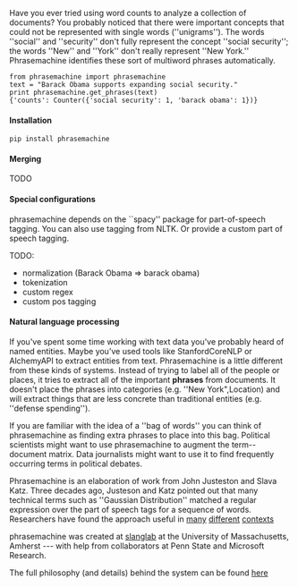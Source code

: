 Have you ever tried using word counts to analyze a collection of documents? You probably noticed that there were important concepts that could not be represented with single words (''unigrams''). The words ''social'' and ''security'' don't fully represent the concept ''social security''; the words ''New'' and ''York'' don't really represent ''New York.'' Phrasemachine identifies these sort of multiword phrases automatically.

    from phrasemachine import phrasemachine
    text = "Barack Obama supports expanding social security."
    print phrasemachine.get_phrases(text)
    {'counts': Counter({'social security': 1, 'barack obama': 1})}

#### Installation

    pip install phrasemachine

#### Merging

TODO

#### Special configurations  

phrasemachine depends on the ``spacy'' package for part-of-speech tagging. You can also use tagging from NLTK. Or provide a custom part of speech tagging.

TODO:
- normalization (Barack Obama => barack obama)
- tokenization
- custom regex
- custom pos tagging

#### Natural language processing

If you've spent some time working with text data you've probably heard of named entities. Maybe you’ve used tools like StanfordCoreNLP or AlchemyAPI to extract entities from text. Phrasemachine is a little different from these kinds of systems. Instead of trying to label all of the people or places, it tries to extract all of the important **phrases** from documents. It doesn't place the phrases into categories (e.g. ''New York",Location) and will extract things that are less concrete than traditional entities (e.g. ''defense spending'').

If you are familiar with the idea of a ''bag of words'' you can think of phrasemachine as finding extra phrases to place into this bag. Political scientists might want to use phrasemachine to augment the term--document matrix. Data journalists might want to use it to find frequently occurring terms in political debates.

Phrasemachine is an elaboration of work from John Justeston and Slava Katz. Three decades ago, Justeson and Katz pointed out that many technical terms such as ''Gaussian Distribution'' matched a regular expression over the part of speech tags for a sequence of words. Researchers have found the approach useful in [many](http://vis.stanford.edu/papers/keyphrases) [different](http://personalpages.manchester.ac.uk/staff/sophia.ananiadou/ijodl2000.pdf)
[contexts](http://www.aclweb.org/anthology/Q14-1029)

phrasemachine was created at [slanglab](http://slanglab.cs.umass.edu/phrases/) at the University of Massachusetts, Amherst --- with help from collaborators at Penn State and Microsoft Research.

The full philosophy (and details) behind the system can be found [here](http://brenocon.com/handler2016phrases.pdf)


